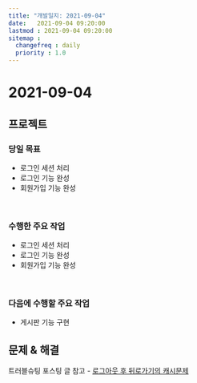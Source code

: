 ```yaml
---
title: "개발일지: 2021-09-04"
date:   2021-09-04 09:20:00
lastmod : 2021-09-04 09:20:00
sitemap :
  changefreq : daily
  priority : 1.0
---
```


# 2021-09-04
## 프로젝트
### 당일 목표
- 로그인 세션 처리
- 로그인 기능 완성
- 회원가입 기능 완성

<br/>

### 수행한 주요 작업
- 로그인 세션 처리
- 로그인 기능 완성
- 회원가입 기능 완성


<br/>

### 다음에 수행할 주요 작업
- 게시판 기능 구현

## 문제 & 해결

트러블슈팅 포스팅 글 참고 - [로그아웃 후 뒤로가기의 캐시문제](https://taegyunwoo.github.io/ts/TroubleShooting_LogoutBack)